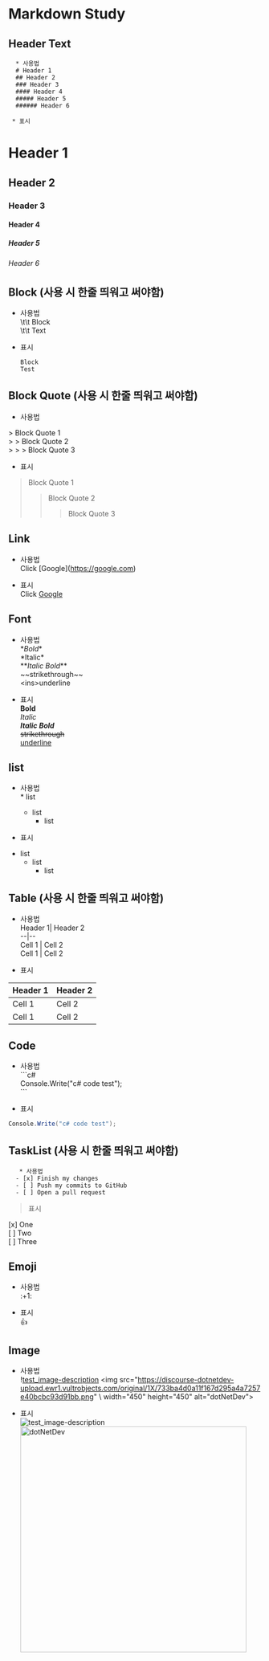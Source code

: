 # Markdown Study

## Header Text
      * 사용법       
      # Header 1     
      ## Header 2        
      ### Header 3       
      #### Header 4      
      ##### Header 5     
      ###### Header 6      

     * 표시      
# Header 1
## Header 2
### Header 3
#### Header 4
##### Header 5
###### Header 6

## Block (사용 시 한줄 띄워고 써야함)
- 사용법     
\t\t    Block       
\t\t     Text        

- 표시      

      Block
      Test

## Block Quote (사용 시 한줄 띄워고 써야함)
- 사용법     

\> Block Quote 1        
\> > Block Quote 2      
\> > > Block Quote 3        

- 표시        
> Block Quote 1
> > Block Quote 2
> > > Block Quote 3

## Link
- 사용법     
Click \[Google](https://google.com)         

- 표시      
Click [Google](https://google.com)

## Font  
- 사용법     
\**Bold**       
\*Italic*       
\**_Italic Bold_**          
\~~strikethrough~~      
\<ins>underline</ins>           

- 표시      
**Bold**    
*Italic*    
**_Italic Bold_**       
~~strikethrough~~       
<ins>underline</ins>    

## list
- 사용법     
\* list         
  + list       
    - list     

- 표시      
* list
  + list
    - list

## Table (사용 시 한줄 띄워고 써야함)
- 사용법     
Header 1| Header 2     
--|--      
Cell 1 | Cell 2        
Cell 1 | Cell 2            

- 표시      

Header 1| Header 2
--|--
Cell 1 | Cell 2
Cell 1 | Cell 2

## Code
- 사용법     
\```c#      
Console.Write("c# code test");     
\```            

- 표시      

```c#
Console.Write("c# code test");
```

## TaskList  (사용 시 한줄 띄워고 써야함)
       * 사용법     
      - [x] Finish my changes
      - [ ] Push my commits to GitHub
      - [ ] Open a pull request  

> 표시      

[x] One     
[ ] Two     
[ ] Three       

## Emoji
- 사용법     
\:\+1\:       

- 표시      
:+1:        

## Image
- 사용법     
\![test_image-description](https://discourse-dotnetdev-upload.ewr1.vultrobjects.com/original/1X/733ba4d0a11f167d295a4a7257e40bcbc93d91bb.png)
\<img src="https://discourse-dotnetdev-upload.ewr1.vultrobjects.com/original/1X/733ba4d0a11f167d295a4a7257e40bcbc93d91bb.png" 
\     width="450" height="450" alt="dotNetDev"></img><br/>      

- 표시      
![test_image-description](https://discourse-dotnetdev-upload.ewr1.vultrobjects.com/original/1X/733ba4d0a11f167d295a4a7257e40bcbc93d91bb.png)
<img src="https://discourse-dotnetdev-upload.ewr1.vultrobjects.com/original/1X/733ba4d0a11f167d295a4a7257e40bcbc93d91bb.png" 
     width="450" height="450" alt="dotNetDev"></img><br/>

